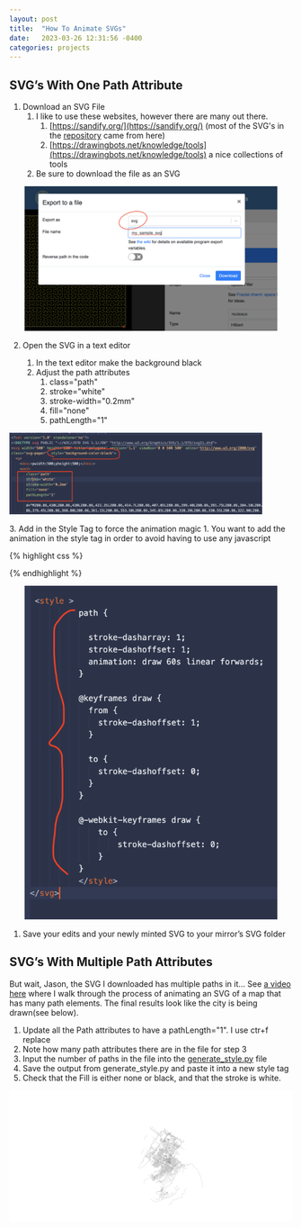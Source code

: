 ```yaml
---
layout: post
title:  "How To Animate SVGs"
date:   2023-03-26 12:31:56 -0400
categories: projects
---
```


## SVG’s With One Path Attribute 

1. Download an SVG File 
    1. I like to use these websites, however there are many out there. 
        1. [https://sandify.org/](https://sandify.org/) (most of the SVG's in the [repository](https://github.com/jbamford/MMM-PenPlotter/tree/main/example_svg) came from here)
        2. [https://drawingbots.net/knowledge/tools](https://drawingbots.net/knowledge/tools) a nice collections of tools
    2. Be sure to download the file as an SVG

<p align="center">
<img src="/images/export-from-tool.png" alt="drawing" width="450" style="center"/><br>
</p>   

2. Open the SVG in a text editor 
    1. In the text editor make the background black
    2. Adjust the path attributes
        1. class="path"
        2.  stroke="white"
        3. stroke-width="0.2mm"
        4. fill="none"
        5. pathLength="1"
   
   <p align="center">
<img src="/images/path-atts.png" alt="drawing" width="450" style="center"/><br>
</p>
3. Add in the Style Tag to force the animation magic 
      1. You want to add the animation in the style tag in order to avoid having to use any javascript


{% highlight css %}
 <style>
        path {

            stroke-dasharray: 1;
            stroke-dashoffset: 1;
            animation: draw 60s linear forwards;
          }
          
          @keyframes draw {
            from {
              stroke-dashoffset: 1;
            }
          
            to {
              stroke-dashoffset: 0;
            }
          }

          @-webkit-keyframes draw {
              to {
                  stroke-dashoffset: 0;
              }
          }          
          
    </style>
     
 {% endhighlight %}
   <p align="center">
<img src="/images/style-info.png" alt="drawing" width="450" style="center"/><br>
</p>     
     
1. Save your edits and your newly minted SVG to your mirror’s SVG folder

## SVG’s With Multiple Path Attributes 

But wait, Jason, the SVG I downloaded has multiple paths in it… See [a video here](https://youtu.be/Nz0SzKKdd-A) where I walk through the process of animating an SVG of a map that has many path elements. The final results look like the city is being drawn(see below). 

1. Update all the Path attributes to have a pathLength="1". I use ctr+f replace
2. Note how many path attributes there are in the file for step 3
3. Input the number of paths in the file into the [generate_style.py](https://gist.github.com/jbamford/964e6e3ad1dd8afd17507e2ce70eff94) file
4. Save the output from generate_style.py and paste it into a new style tag
5. Check that the Fill is either none or black, and that the stroke is white. 

<p align="center">
<img src="/images/Scranton.svg" alt="drawing" width="600" style="center"/><br>
</p>   